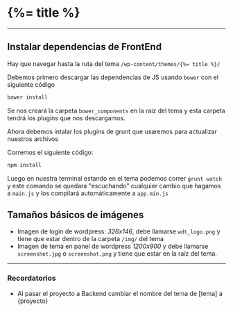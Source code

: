 # {%= title %}

***
## Instalar dependencias de FrontEnd

Hay que navegar hasta la ruta del tema `/wp-content/themes/{%= title %}/`

Debemos primero descargar las dependencias de JS usando `bower` con el siguiente código

```bash
bower install
```

Se nos creará la carpeta `bower_components` en la raiz del tema y esta carpeta tendrá los plugins que nos descargamos.

Ahora debemos intalar los plugins de grunt que usaremos para actualizar nuestros archivos

Corremos el siguiente código:

```bash
npm install
```

Luego en nuestra terminal estando en el tema podemos correr `grunt watch` y este comando se quedara "escuchando" cualquier cambio que hagamos a `main.js` y los compilará automáticamente a `app.min.js`


## Tamaños básicos de imágenes
* Imagen de login de wordpress: *326x146*, debe llamarse `wdt_logo.png` y tiene que estar dentro de la carpeta `/img/` del tema
* Imagen de tema en panel de wordpress *1200x900* y debe llamarse `screenshot.jpg` o `screenshot.png` y tiene que estar en la raíz del tema.

***
### Recordatorios
* Al pasar el proyecto a Backend cambiar el nombre del tema de [tema] a {proyecto}